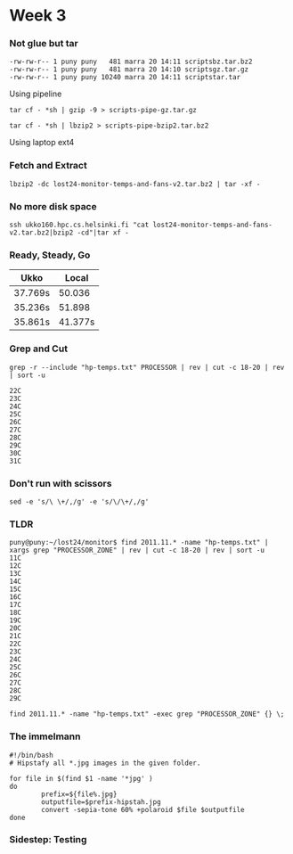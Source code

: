 # Week 3

### Not glue but tar
```
-rw-rw-r-- 1 puny puny   481 marra 20 14:11 scriptsbz.tar.bz2
-rw-rw-r-- 1 puny puny   481 marra 20 14:10 scriptsgz.tar.gz
-rw-rw-r-- 1 puny puny 10240 marra 20 14:11 scriptstar.tar
```

Using pipeline
```
tar cf - *sh | gzip -9 > scripts-pipe-gz.tar.gz

tar cf - *sh | lbzip2 > scripts-pipe-bzip2.tar.bz2
```

Using laptop ext4

### Fetch and Extract

```
lbzip2 -dc lost24-monitor-temps-and-fans-v2.tar.bz2 | tar -xf -
```
### No more disk space
```
ssh ukko160.hpc.cs.helsinki.fi "cat lost24-monitor-temps-and-fans-v2.tar.bz2|bzip2 -cd"|tar xf -
```

### Ready, Steady, Go

| Ukko  | Local
|-------|------
|37.769s|50.036
|35.236s|51.898
|35.861s|41.377s

### Grep and Cut
```
grep -r --include "hp-temps.txt" PROCESSOR | rev | cut -c 18-20 | rev | sort -u
```

```
22C
23C
24C
25C
26C
27C
28C
29C
30C
31C
```

### Don't run with scissors
```
sed -e 's/\ \+/,/g' -e 's/\/\+/,/g'
```
### TLDR

```
puny@puny:~/lost24/monitor$ find 2011.11.* -name "hp-temps.txt" | xargs grep "PROCESSOR_ZONE" | rev | cut -c 18-20 | rev | sort -u
11C
12C
13C
14C
15C
16C
17C
18C
19C
20C
21C
22C
23C
24C
25C
26C
27C
28C
29C
```
```
find 2011.11.* -name "hp-temps.txt" -exec grep "PROCESSOR_ZONE" {} \;
```

### The immelmann
```
#!/bin/bash
# Hipstafy all *.jpg images in the given folder.

for file in $(find $1 -name '*jpg' )
do
        prefix=${file%.jpg}
        outputfile=$prefix-hipstah.jpg
        convert -sepia-tone 60% +polaroid $file $outputfile
done
```

### Sidestep: Testing

